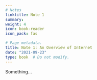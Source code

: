 ```yaml
---
# Notes
linktitle: Note 1
summary:  
weight: 4
icon: book-reader
icon_pack: fas

# Page metadata.
title: Note 1: An Overview of Internet
date: "2021-09-23"
type: book  # Do not modify.
---
```


Something...
